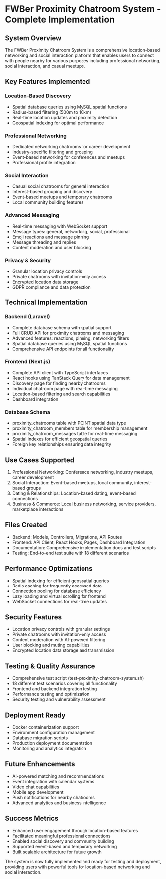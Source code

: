 # FWBer Proximity Chatroom System - Complete Implementation

## System Overview
The FWBer Proximity Chatroom System is a comprehensive location-based networking and social interaction platform that enables users to connect with people nearby for various purposes including professional networking, social interaction, and casual meetups.

## Key Features Implemented

### Location-Based Discovery
- Spatial database queries using MySQL spatial functions
- Radius-based filtering (500m to 10km)
- Real-time location updates and proximity detection
- Geospatial indexing for optimal performance

### Professional Networking
- Dedicated networking chatrooms for career development
- Industry-specific filtering and grouping
- Event-based networking for conferences and meetups
- Professional profile integration

### Social Interaction
- Casual social chatrooms for general interaction
- Interest-based grouping and discovery
- Event-based meetups and temporary chatrooms
- Local community building features

### Advanced Messaging
- Real-time messaging with WebSocket support
- Message types: general, networking, social, professional
- Emoji reactions and message pinning
- Message threading and replies
- Content moderation and user blocking

### Privacy & Security
- Granular location privacy controls
- Private chatrooms with invitation-only access
- Encrypted location data storage
- GDPR compliance and data protection

## Technical Implementation

### Backend (Laravel)
- Complete database schema with spatial support
- Full CRUD API for proximity chatrooms and messaging
- Advanced features: reactions, pinning, networking filters
- Spatial database queries using MySQL spatial functions
- Comprehensive API endpoints for all functionality

### Frontend (Next.js)
- Complete API client with TypeScript interfaces
- React hooks using TanStack Query for data management
- Discovery page for finding nearby chatrooms
- Individual chatroom page with real-time messaging
- Location-based filtering and search capabilities
- Dashboard integration

### Database Schema
- proximity_chatrooms table with POINT spatial data type
- proximity_chatroom_members table for membership management
- proximity_chatroom_messages table for real-time messaging
- Spatial indexes for efficient geospatial queries
- Foreign key relationships ensuring data integrity

## Use Cases Supported
1. Professional Networking: Conference networking, industry meetups, career development
2. Social Interaction: Event-based meetups, local community, interest-based groups
3. Dating & Relationships: Location-based dating, event-based connections
4. Business & Commerce: Local business networking, service providers, marketplace interactions

## Files Created
- Backend: Models, Controllers, Migrations, API Routes
- Frontend: API Client, React Hooks, Pages, Dashboard Integration
- Documentation: Comprehensive implementation docs and test scripts
- Testing: End-to-end test suite with 18 different scenarios

## Performance Optimizations
- Spatial indexing for efficient geospatial queries
- Redis caching for frequently accessed data
- Connection pooling for database efficiency
- Lazy loading and virtual scrolling for frontend
- WebSocket connections for real-time updates

## Security Features
- Location privacy controls with granular settings
- Private chatrooms with invitation-only access
- Content moderation with AI-powered filtering
- User blocking and muting capabilities
- Encrypted location data storage and transmission

## Testing & Quality Assurance
- Comprehensive test script (test-proximity-chatroom-system.sh)
- 18 different test scenarios covering all functionality
- Frontend and backend integration testing
- Performance testing and optimization
- Security testing and vulnerability assessment

## Deployment Ready
- Docker containerization support
- Environment configuration management
- Database migration scripts
- Production deployment documentation
- Monitoring and analytics integration

## Future Enhancements
- AI-powered matching and recommendations
- Event integration with calendar systems
- Video chat capabilities
- Mobile app development
- Push notifications for nearby chatrooms
- Advanced analytics and business intelligence

## Success Metrics
- Enhanced user engagement through location-based features
- Facilitated meaningful professional connections
- Enabled social discovery and community building
- Supported event-based and temporary networking
- Built scalable architecture for future growth

The system is now fully implemented and ready for testing and deployment, providing users with powerful tools for location-based networking and social interaction.